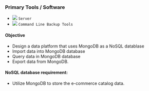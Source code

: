 ### Primary Tools / Software
- <img src="https://img.shields.io/badge/MongoDB-%234ea94b.svg?style=for-the-badge&logo=mongodb&logoColor=white"> ```Server```
- <img src="https://img.shields.io/badge/MongoDB-%234ea94b.svg?style=for-the-badge&logo=mongodb&logoColor=white"> ```Command Line Backup Tools```

#### Objective
- Design a data platform that uses MongoDB as a NoSQL datablase
- Import data into MongoDB database
- Query data in MongoDB database
- Export data from MongoDB.

#### NoSQL database requirement:
- Utilize MongoDB to store the e-commerce catalog data.
